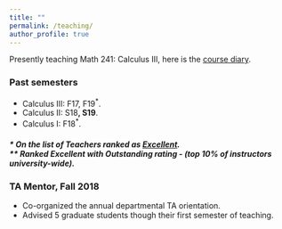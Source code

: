 ```yaml
---
title: ""
permalink: /teaching/
author_profile: true
---
```

Presently teaching Math 241: Calculus III, here is the <a href="https://faculty.math.illinois.edu/~iahmed8/classes/2020/Fall/241/schedule.html" target="_blank"> course diary</a>.

### Past semesters

* Calculus III: F17, F19<sup>*</sup>.
* Calculus II: S18<sup>**</sup>, S19<sup>**</sup>.
* Calculus I: F18<sup>*</sup>.    


##### * On the list of Teachers ranked as <a href="https://citl.illinois.edu/citl-101/measurement-evaluation/teaching-evaluation/teaching-evaluations-(ices)/teachers-ranked-as-excellent" target="_blank"> Excellent</a>.<br> ** Ranked Excellent with _Outstanding_ rating - (top 10% of instructors university-wide).

### TA Mentor, Fall 2018
   * Co-organized the annual departmental TA orientation.
   * Advised 5 graduate students though their first semester of teaching.
